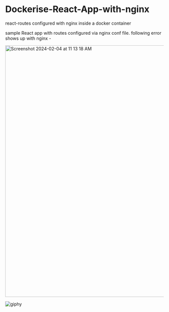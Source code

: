 # Dockerise-React-App-with-nginx
react-routes configured with nginx inside a docker container

sample React app with routes configured via nginx conf file. following error shows up with nginx -

<img width="800" alt="Screenshot 2024-02-04 at 11 13 18 AM" src="https://github.com/ksukhleen/Dockerise-React-App-with-nginx/assets/35762394/0e5ab7a3-3a06-4ec6-a68e-13c03b905d0c">



 ![giphy](https://github.com/ksukhleen/Dockerise-React-App-with-nginx/assets/35762394/2bfd8836-6912-48c1-835b-70265910844d)




